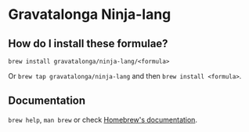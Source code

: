 # Gravatalonga Ninja-lang

## How do I install these formulae?

`brew install gravatalonga/ninja-lang/<formula>`

Or `brew tap gravatalonga/ninja-lang` and then `brew install <formula>`.

## Documentation

`brew help`, `man brew` or check [Homebrew's documentation](https://docs.brew.sh).
